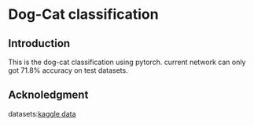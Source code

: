 # Dog-Cat classification

## Introduction
This is the dog-cat classification using pytorch. current network can only got 71.8% accuracy on test datasets.

## Acknoledgment
datasets:[kaggle data](https://www.kaggle.com/datasets/tongpython/cat-and-dog?resource=download)

